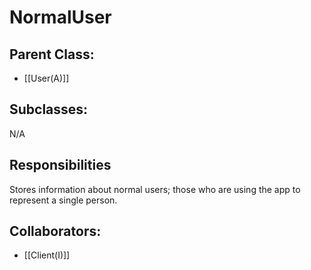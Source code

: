# NormalUser

## Parent Class:
- [[User(A)]]

## Subclasses:
N/A

## Responsibilities
Stores information about normal users; those who are using the app to represent a single person. 

## Collaborators:
- [[Client(I)]]